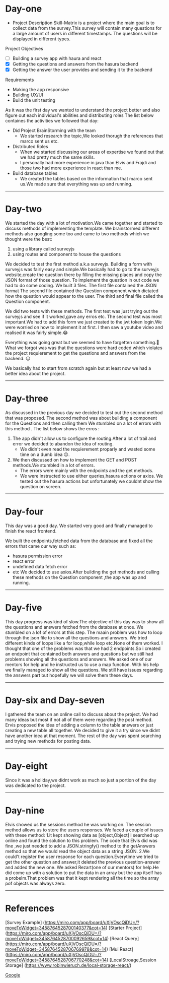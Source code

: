 # Day-one 
- Project Description
Skill-Matrix is a project where the main goal is to collect data from the survey.This survey will contain many questions for a large amount of users in   different timestamps. The questions will be displayed in different types.

Project Objectives
- [ ] Building a survey app with haura and react 
- [x] Getting the questions and answers from the hasura backend
- [x] Getting the answer the user provides and sending it to the backend

Requirements
- Making the app responsive
- Building UX/UI
- Build the unit testing

As it was the first day we wanted to understand the project better and also figure out each individual's abilities and distributing roles
The list below containes the activities we followed that day:
- Did Project BrainStorming with the team
   - We started research the topic,We looked thorugh the references that marco sent us etc.
- Distributed Roles
   - When we started discussing our areas of expertise we found out that we had pretty much the same skills.
   - I personally had more experience in java than Elvis and Frajdi and those two had more experience in react than me. 
- Build database tables
    - We created the tables based on the information that marco sent us.We made sure that everything was up and running. 

---

# Day-two
We started the day with a lot of motivation.We came together and started to discuss methods of implementing the template.
We brainstormed different methods also googling some too and came to two methods which we thought were the best:
1.  using a library called surveyjs
2.  using routes and component to house the questions

We decided to test the first method a.k.a surveyjs.
Building a form with surveyjs was fairly easy and simple.We basically had to go to the surveyjs website,create the question there by filling the missing places and copy the JSON format of those question.
To implement the question in out code we had to do some coding.
We built 3 files.
The first file contained the JSON format
The second file contained the Question component which dictated how the question would appear to the user.
The third and final file called the Question component.

We did two tests with these methods.
The first test was just trying out the surveyjs and see if it worked,gave any erros etc.
The second test was most important.We had to add this form we just created to the jwt token login.We were worried on how to implement it at first.
I then saw a youtube video and realised it was fairly  simple.:joy:

Everything was going great but we seemed to have forgetten something.:thinking:
What we forgot was was that the questions were hard coded which violates the project requierement to get the questions and answers from the backend.
:expressionless:

We basically had to start from scratch again but at least now we had a better idea about the project.


---

# Day-three
As discussed in the previous day we decided to test out the second method that was proposed.
The second method was about building a component for the Questions and then calling them
We stumbled on a lot of errors with this method .
The list below shows the erros :

1. The app didn't allow us to configure the routing.After a lot of trail and error we decided to abandon the idea of routing.
   - We didn't even read the requierement proparly and wasted some time on a dumb idea :neutral_face:.
3. We then discussed on how to implement the GET and POST methods.We stumbled in a lot of errors.
   - The errors were mainly with the endpoints and the get methods.
   - We were instructed to use either queries,hasura actions or axios.
We tested out the hasura actions but unfortunately we couldnt show the question on screen.


---
# Day-four
This day was a good day.
We started very good and finally managed to finish the react frontend.

We built the endpoints,fetched data from the database and fixed all the errors that came our way such as:
- hasura permission error
- react error
- undefined data fetch error
- etc
We decided to use axios.After building the get methods and calling these methods on the Question component ,the app was up and running.

---

# Day-five
This day progress was kind of slow.The objective of this day was to show all the questions and answers fetched from the database at once.
We stumbled on a lof of errors at this step.
The maain problem was how to loop through the json file to show all the questions and answers.
We tried different kinds of loops like a for loop,while loop etc.None of them worked.
I thought that one of the problems was that we had 2 endpoints.So i created an endpoint that contained both answers and questions but we still had problems
showing all the questions and answers.
We asked one of our mentors for help and he instructed us to use a map function.
With his help we finally managed to show all the questions.
We still have issues regarding the answers part but hopefully we will solve them these days.

---

# Day-six and Day-seven
I gathered the team on an online call to discuss about the project.
We had many ideas but most if not all of them were regarding the post method.
Ervis proposed the idea of adding a column to the table answers or just creating a new table all together.
We decided to give it a try since we didnt have another idea at that moment.
The rest of the day was spent searching and trying new methods for posting data.

---

# Day-eight
Since it was a holiday,we didnt work as much so just a portion of the day was dedicated to the project.

---

# Day-nine
Elvis showed us the sessions method he was working on.
The session method allows us to store the users responses.
We faced a couple of issues with these method:
      1.it kept showing data as [object,Object]
I searched up online and found the solution to this problem.
The code that Elvis did was fine ,we just needed to add a JSON.stringfy() method to the getAnswers method so that we would read the object data as a string JSON.
      2.We could't register the user response for each question.Everytime we tried to get the other question and answer,it deleted the previous question-answer and added the new one.
      We asked Rezart(one of our mentors) for help.He did come up with a solution to put the data in an array but the app itself has a probelm.That problem was that it kept rendering all the time so the array pof objects was always zero.



---
# References
[Survey Example] (https://miro.com/app/board/uXjVOscQiDU=/?moveToWidget=3458764528700140377&cot=14)
[Starter Project] (https://miro.com/app/board/uXjVOscQiDU=/?moveToWidget=3458764528700092659&cot=14)
[React Query] (https://miro.com/app/board/uXjVOscQiDU=/?moveToWidget=3458764528706769978&cot=14)
[Mui React] (https://miro.com/app/board/uXjVOscQiDU=/?moveToWidget=3458764528706770248&cot=14)
[LocalStroage,Session Storage] (https://www.robinwieruch.de/local-storage-react/)



[Google](www.google.com)
